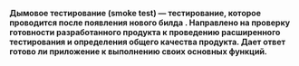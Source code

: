 **Дымовое тестирование (smoke test) — тестирование, которое проводится после появления нового билда . Направлено на проверку готовности разработанного продукта к проведению расширенного тестирования и определения общего качества продукта. Дает ответ готово ли приложение к выполнению своих основных функций.**
